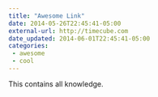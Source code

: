 ```yaml
---
title: "Awesome Link"
date: 2014-05-26T22:45:41-05:00
external-url: http://timecube.com
date_updated: 2014-06-01T22:45:41-05:00
categories:
 - awesome
 - cool
---
```


This contains all knowledge.
